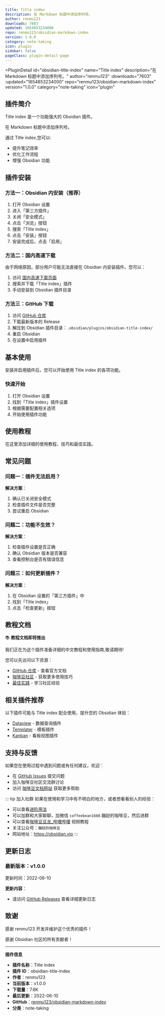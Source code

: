 ```yaml
---
title: Title index
description: 在 Markdown 标题中添加序列号。
author: renmu123
downloads: 7603
updated: 1654853234000
repo: renmu123/obsidian-markdown-index
version: 1.0.0
category: note-taking
icon: plugin
sidebar: false
pageClass: plugin-detail-page
---
```


<PluginDetail
  id="obsidian-title-index"
  name="Title index"
  description="在 Markdown 标题中添加序列号。"
  author="renmu123"
  :downloads="7603"
  :updated="1654853234000"
  repo="renmu123/obsidian-markdown-index"
  version="1.0.0"
  category="note-taking"
  icon="plugin"
>

<!-- AUTO_GENERATED_START -->
## 插件简介

Title index 是一个功能强大的 Obsidian 插件。

在 Markdown 标题中添加序列号。

通过 Title index,您可以:

- 提升笔记效率
- 优化工作流程
- 增强 Obsidian 功能

<!-- AUTO_GENERATED_END -->

<!-- AUTO_GENERATED_START -->
## 插件安装

### 方法一：Obsidian 内安装（推荐）

1. 打开 Obsidian 设置
2. 进入「第三方插件」
3. 关闭「安全模式」
4. 点击「浏览」按钮
5. 搜索「Title index」
6. 点击「安装」按钮
7. 安装完成后，点击「启用」

### 方法二：国内高速下载

由于网络原因，部分用户可能无法直接在 Obsidian 内安装插件。您可以：

1. 访问 [国内高速下载页面](/zh/documentation/obsidian-plugins-download.html)
2. 搜索并下载「Title index」插件
3. 手动安装到 Obsidian 插件目录

### 方法三：GitHub 下载

1. 访问 [GitHub 仓库](https://github.com/renmu123/obsidian-markdown-index)
2. 下载最新版本的 Release
3. 解压到 Obsidian 插件目录：`.obsidian/plugins/obsidian-title-index/`
4. 重启 Obsidian
5. 在设置中启用插件

## 基本使用

安装并启用插件后，您可以开始使用 Title index 的各项功能。

### 快速开始

1. 打开 Obsidian 设置
2. 找到「Title index」插件设置
3. 根据需要配置相关选项
4. 开始使用插件功能

<!-- AUTO_GENERATED_END -->

<!-- CUSTOM_CONTENT_START:tutorial -->
## 使用教程

在这里添加详细的使用教程、技巧和最佳实践。

<!-- CUSTOM_CONTENT_END:tutorial -->

<!-- SHARED_CONTENT_START -->
## 常见问题

### 问题一：插件无法启用？

**解决方案**：
1. 确认已关闭安全模式
2. 检查插件文件是否完整
3. 尝试重启 Obsidian

### 问题二：功能不生效？

**解决方案**：
1. 检查插件设置是否正确
2. 确认 Obsidian 版本是否兼容
3. 查看控制台是否有错误信息

### 问题三：如何更新插件？

**解决方案**：
1. 在 Obsidian 设置的「第三方插件」中
2. 找到「Title index」
3. 点击「检查更新」按钮

## 教程文档

📚 **教程文档即将推出**

我们正在为这个插件准备详细的中文教程和使用指南,敬请期待!

您可以先访问以下资源：
- [GitHub 仓库](https://github.com/renmu123/obsidian-markdown-index) - 查看官方文档
- [咖啡豆社区](/zh/bases/) - 获取更多使用技巧
- [最佳实践](/zh/best-practices/) - 学习社区经验

## 相关插件推荐

以下插件可能与 Title index 配合使用，提升您的 Obsidian 体验：

- [Dataview](/zh/plugins/dataview.html) - 数据查询插件
- [Templater](/zh/plugins/templater-obsidian.html) - 模板插件
- [Kanban](/zh/plugins/obsidian-kanban.html) - 看板视图插件

## 支持与反馈

如果您在使用过程中遇到问题或有任何建议，欢迎：

- 在 [GitHub Issues](https://github.com/renmu123/obsidian-markdown-index/issues) 提交问题
- 加入咖啡豆社区交流群讨论
- 访问 [咖啡豆文档网站](https://obsidian.vip) 获取更多帮助

::: tip 加入社群
如果在使用和学习中有不明白的地方，或者想看看别人的经验：
- 可以查看[进阶用法](/zh/advanced)
- 可以加群和大家聊聊，加微信 `coffeebean1688` 蹦跶的咖啡豆，然后进群
- 可以查看[咖啡豆豆龙_哔哩哔哩](https://space.bilibili.com/618777356) 视频教程
- 关注公众号：`蹦跶的咖啡豆`
- 网站地址：https://obsidian.vip
:::
<!-- SHARED_CONTENT_END -->

<!-- AUTO_GENERATED_START -->
## 更新日志

### 最新版本：v1.0.0

更新时间：2022-06-10

**更新内容**：
- 请访问 [GitHub Releases](https://github.com/renmu123/obsidian-markdown-index/releases) 查看详细更新日志

## 致谢

感谢 renmu123 开发并维护这个优秀的插件！

感谢 Obsidian 社区的所有贡献者！

---

**插件信息**
- **插件名称**：Title index
- **插件 ID**：obsidian-title-index
- **作者**：renmu123
- **当前版本**：v1.0.0
- **下载量**：7.6K
- **最后更新**：2022-06-10
- **GitHub**：[renmu123/obsidian-markdown-index](https://github.com/renmu123/obsidian-markdown-index)
- **分类**：note-taking
<!-- AUTO_GENERATED_END -->

</PluginDetail>

